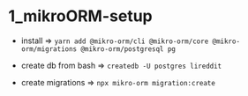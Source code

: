 # 1_mikroORM-setup

* install => `yarn add @mikro-orm/cli @mikro-orm/core @mikro-orm/migrations @mikro-orm/postgresql pg`

* create db from bash => `createdb -U postgres lireddit`

* create migrations => `npx mikro-orm migration:create`
